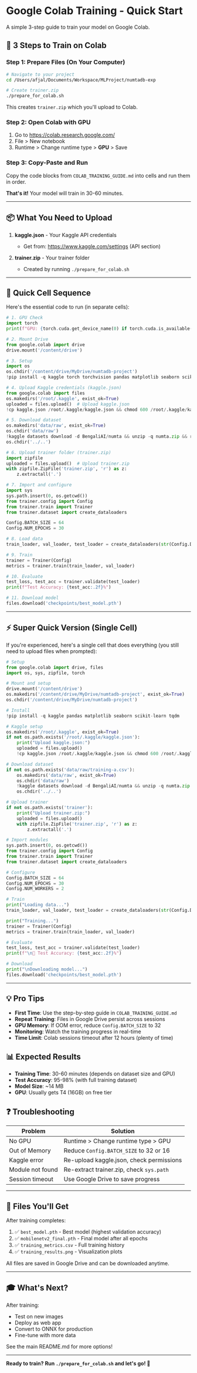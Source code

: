 # Google Colab Training - Quick Start

A simple 3-step guide to train your model on Google Colab.

## 🚀 3 Steps to Train on Colab

### Step 1: Prepare Files (On Your Computer)

```bash
# Navigate to your project
cd /Users/afjal/Documents/Workspace/MLProject/numtadb-exp

# Create trainer.zip
./prepare_for_colab.sh
```

This creates `trainer.zip` which you'll upload to Colab.

### Step 2: Open Colab with GPU

1. Go to https://colab.research.google.com/
2. File > New notebook
3. Runtime > Change runtime type > **GPU** > Save

### Step 3: Copy-Paste and Run

Copy the code blocks from `COLAB_TRAINING_GUIDE.md` into cells and run them in order.

**That's it!** Your model will train in 30-60 minutes.

---

## 📦 What You Need to Upload

1. **kaggle.json** - Your Kaggle API credentials
   - Get from: https://www.kaggle.com/settings (API section)
   
2. **trainer.zip** - Your trainer folder
   - Created by running `./prepare_for_colab.sh`

---

## 🎯 Quick Cell Sequence

Here's the essential code to run (in separate cells):

```python
# 1. GPU Check
import torch
print(f"GPU: {torch.cuda.get_device_name(0) if torch.cuda.is_available() else 'None'}")

# 2. Mount Drive
from google.colab import drive
drive.mount('/content/drive')

# 3. Setup
import os
os.chdir('/content/drive/MyDrive/numtadb-project')
!pip install -q kaggle torch torchvision pandas matplotlib seaborn scikit-learn tqdm Pillow

# 4. Upload Kaggle credentials (kaggle.json)
from google.colab import files
os.makedirs('/root/.kaggle', exist_ok=True)
uploaded = files.upload()  # Upload kaggle.json
!cp kaggle.json /root/.kaggle/kaggle.json && chmod 600 /root/.kaggle/kaggle.json

# 5. Download dataset
os.makedirs('data/raw', exist_ok=True)
os.chdir('data/raw')
!kaggle datasets download -d BengaliAI/numta && unzip -q numta.zip && rm numta.zip
os.chdir('../..')

# 6. Upload trainer folder (trainer.zip)
import zipfile
uploaded = files.upload()  # Upload trainer.zip
with zipfile.ZipFile('trainer.zip', 'r') as z:
    z.extractall('.')

# 7. Import and configure
import sys
sys.path.insert(0, os.getcwd())
from trainer.config import Config
from trainer.train import Trainer
from trainer.dataset import create_dataloaders

Config.BATCH_SIZE = 64
Config.NUM_EPOCHS = 30

# 8. Load data
train_loader, val_loader, test_loader = create_dataloaders(str(Config.DATA_DIR), Config)

# 9. Train
trainer = Trainer(Config)
metrics = trainer.train(train_loader, val_loader)

# 10. Evaluate
test_loss, test_acc = trainer.validate(test_loader)
print(f"Test Accuracy: {test_acc:.2f}%")

# 11. Download model
files.download('checkpoints/best_model.pth')
```

---

## ⚡ Super Quick Version (Single Cell)

If you're experienced, here's a single cell that does everything (you still need to upload files when prompted):

```python
# Setup
from google.colab import drive, files
import os, sys, zipfile, torch

# Mount and setup
drive.mount('/content/drive')
os.makedirs('/content/drive/MyDrive/numtadb-project', exist_ok=True)
os.chdir('/content/drive/MyDrive/numtadb-project')

# Install
!pip install -q kaggle pandas matplotlib seaborn scikit-learn tqdm

# Kaggle setup
os.makedirs('/root/.kaggle', exist_ok=True)
if not os.path.exists('/root/.kaggle/kaggle.json'):
    print("Upload kaggle.json:")
    uploaded = files.upload()
    !cp kaggle.json /root/.kaggle/kaggle.json && chmod 600 /root/.kaggle/kaggle.json

# Download dataset
if not os.path.exists('data/raw/training-a.csv'):
    os.makedirs('data/raw', exist_ok=True)
    os.chdir('data/raw')
    !kaggle datasets download -d BengaliAI/numta && unzip -q numta.zip && rm numta.zip
    os.chdir('../..')

# Upload trainer
if not os.path.exists('trainer'):
    print("Upload trainer.zip:")
    uploaded = files.upload()
    with zipfile.ZipFile('trainer.zip', 'r') as z:
        z.extractall('.')

# Import modules
sys.path.insert(0, os.getcwd())
from trainer.config import Config
from trainer.train import Trainer
from trainer.dataset import create_dataloaders

# Configure
Config.BATCH_SIZE = 64
Config.NUM_EPOCHS = 30
Config.NUM_WORKERS = 2

# Train
print("Loading data...")
train_loader, val_loader, test_loader = create_dataloaders(str(Config.DATA_DIR), Config)

print("Training...")
trainer = Trainer(Config)
metrics = trainer.train(train_loader, val_loader)

# Evaluate
test_loss, test_acc = trainer.validate(test_loader)
print(f"\n🎉 Test Accuracy: {test_acc:.2f}%")

# Download
print("\nDownloading model...")
files.download('checkpoints/best_model.pth')
```

---

## 💡 Pro Tips

- **First Time**: Use the step-by-step guide in `COLAB_TRAINING_GUIDE.md`
- **Repeat Training**: Files in Google Drive persist across sessions
- **GPU Memory**: If OOM error, reduce `Config.BATCH_SIZE` to 32
- **Monitoring**: Watch the training progress in real-time
- **Time Limit**: Colab sessions timeout after 12 hours (plenty of time)

## 📊 Expected Results

- **Training Time**: 30-60 minutes (depends on dataset size and GPU)
- **Test Accuracy**: 95-98% (with full training dataset)
- **Model Size**: ~14 MB
- **GPU**: Usually gets T4 (16GB) on free tier

## ❓ Troubleshooting

| Problem | Solution |
|---------|----------|
| No GPU | Runtime > Change runtime type > GPU |
| Out of Memory | Reduce `Config.BATCH_SIZE` to 32 or 16 |
| Kaggle error | Re-upload kaggle.json, check permissions |
| Module not found | Re-extract trainer.zip, check `sys.path` |
| Session timeout | Use Google Drive to save progress |

---

## 📁 Files You'll Get

After training completes:

1. ✅ `best_model.pth` - Best model (highest validation accuracy)
2. ✅ `mobilenetv2_final.pth` - Final model after all epochs
3. ✅ `training_metrics.csv` - Full training history
4. ✅ `training_results.png` - Visualization plots

All files are saved in Google Drive and can be downloaded anytime.

---

## 🎓 What's Next?

After training:
- Test on new images
- Deploy as web app
- Convert to ONNX for production
- Fine-tune with more data

See the main README.md for more options!

---

**Ready to train? Run `./prepare_for_colab.sh` and let's go! 🚀**

